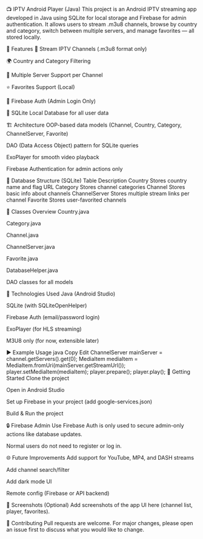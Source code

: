 📺 IPTV Android Player (Java)
This project is an Android IPTV streaming app developed in Java using SQLite for local storage and Firebase for admin authentication. It allows users to stream .m3u8 channels, browse by country and category, switch between multiple servers, and manage favorites — all stored locally.

🔧 Features
📡 Stream IPTV Channels (.m3u8 format only)

🌍 Country and Category Filtering

🔁 Multiple Server Support per Channel

⭐ Favorites Support (Local)

🔐 Firebase Auth (Admin Login Only)

🧱 SQLite Local Database for all user data

🏗️ Architecture
OOP-based data models (Channel, Country, Category, ChannelServer, Favorite)

DAO (Data Access Object) pattern for SQLite queries

ExoPlayer for smooth video playback

Firebase Authentication for admin actions only

📁 Database Structure (SQLite)
Table	Description
Country	Stores country name and flag URL
Category	Stores channel categories
Channel	Stores basic info about channels
ChannelServer	Stores multiple stream links per channel
Favorite	Stores user-favorited channels

🧩 Classes Overview
Country.java

Category.java

Channel.java

ChannelServer.java

Favorite.java

DatabaseHelper.java

DAO classes for all models

🔌 Technologies Used
Java (Android Studio)

SQLite (with SQLiteOpenHelper)

Firebase Auth (email/password login)

ExoPlayer (for HLS streaming)

M3U8 only (for now, extensible later)

▶️ Example Usage
java
Copy
Edit
ChannelServer mainServer = channel.getServers().get(0);
MediaItem mediaItem = MediaItem.fromUri(mainServer.getStreamUrl());
player.setMediaItem(mediaItem);
player.prepare();
player.play();
🚀 Getting Started
Clone the project

Open in Android Studio

Set up Firebase in your project (add google-services.json)

Build & Run the project

🔒 Firebase Admin Use
Firebase Auth is only used to secure admin-only actions like database updates.

Normal users do not need to register or log in.

🌐 Future Improvements
Add support for YouTube, MP4, and DASH streams

Add channel search/filter

Add dark mode UI

Remote config (Firebase or API backend)

📸 Screenshots (Optional)
Add screenshots of the app UI here (channel list, player, favorites).

🤝 Contributing
Pull requests are welcome. For major changes, please open an issue first to discuss what you would like to change.
